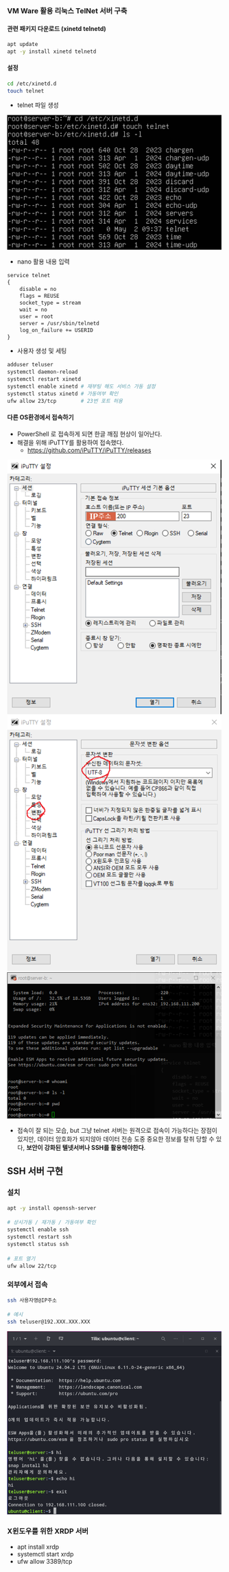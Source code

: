 
### VM Ware 활용 리눅스 TelNet 서버 구축

#### 관련 패키지 다운로드 (xinetd telnetd)
```bash
apt update
apt -y install xinetd telnetd
```

#### 설정

```bash
cd /etc/xinetd.d
touch telnet
```
- telnet 파일 생성

<img src="tn0001.png" width=500>

- nano 활용 내용 입력
```nano
service telnet
{
    disable = no
    flags = REUSE
    socket_type = stream
    wait = no
    user = root
    server = /usr/sbin/telnetd
    log_on_failure += USERID
}
```

- 사용자 생성 및 세팅
```bash
adduser teluser
systemctl daemon-reload
systemctl restart xinetd
systemctl enable xinetd # 재부팅 해도 서비스 가동 설정
systemctl status xinetd # 가동여부 확인
ufw allow 23/tcp        # 23번 포트 허용
```


#### 다른 OS환경에서 접속하기

- PowerShell 로 접속하게 되면 한글 깨짐 현상이 일어난다.
- 해결을 위해 iPuTTY를 활용하여 접속했다.
    - https://github.com/iPuTTY/iPuTTY/releases    

<img src="tn0002.png" width=500>
<img src="tn0003.png" width=500>
<img src="tn0004.png" width=500>


- 접속이 잘 되는 모습, but 그냥 telnet 서버는 원격으로 접속이 가능하다는 장점이 있지만, 데이터 암호화가 되지않아 데이터 전송 도중 중요한 정보를 탈취 당할 수 있다, **보안이 강화된 텔넷서버나 SSH를 활용해야한다**.


## SSH 서버 구현

### 설치
```bash
apt -y install openssh-server

# 상시가동 / 재가동 / 가동여부 확인
systemctl enable ssh
systemctl restart ssh
systemctl status ssh

# 포트 열기
ufw allow 22/tcp
```

### 외부에서 접속
```bash
ssh 사용자명@IP주소

# 예시
ssh teluser@192.XXX.XXX.XXX
```

<img src="ssh0001.png" width=500>

### X윈도우를 위한 XRDP 서버
- apt install xrdp
- systemctl start xrdp
- ufw allow 3389/tcp